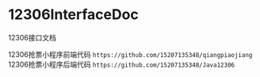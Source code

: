 # 12306InterfaceDoc
12306接口文档

12306抢票小程序前端代码
`https://github.com/15207135348/qiangpiaojiang`
12306抢票小程序后端代码
`https://github.com/15207135348/Java12306`
